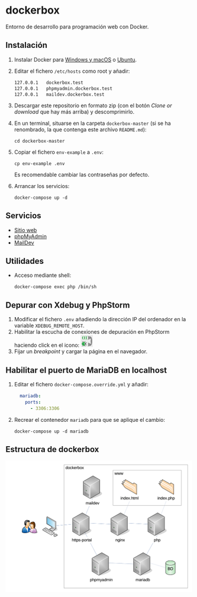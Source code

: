 # dockerbox

Entorno de desarrollo para programación web con Docker.

## Instalación

1. Instalar Docker para [Windows y macOS](https://www.docker.com/products/docker-desktop) o [Ubuntu](https://docs.docker.com/install/linux/docker-ce/ubuntu/).
2. Editar el fichero `/etc/hosts` como root y añadir:

	```
	127.0.0.1	dockerbox.test
	127.0.0.1	phpmyadmin.dockerbox.test
	127.0.0.1	maildev.dockerbox.test
	```

3. Descargar este repositorio en formato zip (con el botón _Clone or download_ que hay más arriba) y descomprimirlo.
4. En un terminal, situarse en la carpeta `dockerbox-master` (si se ha renombrado, la que contenga este archivo `README.md`):

	```
	cd dockerbox-master
	```

5. Copiar el fichero `env-example` a `.env`:

	```
	cp env-example .env
	```
	
	Es recomendable cambiar las contraseñas por defecto.

6. Arrancar los servicios:

	```
	docker-compose up -d
	```

## Servicios

- [Sitio web](https://dockerbox.test)
- [phpMyAdmin](https://phpmyadmin.dockerbox.test)
- [MailDev](https://maildev.dockerbox.test)

## Utilidades

- Acceso mediante shell: 

	```
	docker-compose exec php /bin/sh
	```

## Depurar con Xdebug y PhpStorm

1. Modificar el fichero `.env` añadiendo la dirección IP del ordenador en la variable `XDEBUG_REMOTE_HOST`.
2. Habilitar la escucha de conexiones de depuración en PhpStorm haciendo click en el icono: ![Icono de escucha de conexión de Xdebug](debug_listener.png)
3. Fijar un _breakpoint_ y cargar la página en el navegador.

## Habilitar el puerto de MariaDB en localhost

1. Editar el fichero `docker-compose.override.yml` y añadir:

	```yml
	  mariadb:
	    ports:
	      - 3306:3306
	```

2. Recrear el contenedor `mariadb` para que se aplique el cambio:

	```
	docker-compose up -d mariadb
	```

## Estructura de dockerbox

![Diagrama de contenedores de dockerbox](diagrama/diagrama.png)
